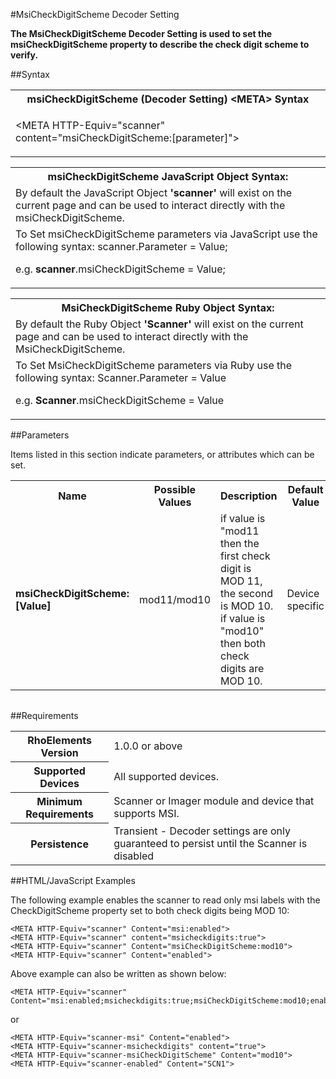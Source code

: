 
#MsiCheckDigitScheme Decoder Setting

<b>
The MsiCheckDigitScheme Decoder Setting is used to set the msiCheckDigitScheme property to describe the check digit scheme to verify.
</b>

##Syntax

<table class="re-table"><tr><th class="tableHeading">msiCheckDigitScheme (Decoder Setting) &lt;META&gt; Syntax
</th></tr><tr><td class="clsSyntaxCells clsOddRow"><p>&lt;META HTTP-Equiv="scanner" content="msiCheckDigitScheme:[parameter]"&gt;</p></td></tr></table>
<table class="re-table"><tr><th class="tableHeading">msiCheckDigitScheme JavaScript Object Syntax:</th></tr><tr><td class="clsSyntaxCells clsOddRow">
By default the JavaScript Object <b>'scanner'</b> will exist on the current page and can be used to interact directly with the msiCheckDigitScheme.
</td></tr><tr><td class="clsSyntaxCells clsEvenRow">
To Set msiCheckDigitScheme parameters via JavaScript use the following syntax: scanner.Parameter = Value;
<P />e.g. <b>scanner</b>.msiCheckDigitScheme = Value;
</td></tr></table>
<table class="re-table"><tr><th class="tableHeading">MsiCheckDigitScheme Ruby Object Syntax:</th></tr><tr><td class="clsSyntaxCells clsOddRow">
By default the Ruby Object <b>'Scanner'</b> will exist on the current page and can be used to interact directly with the MsiCheckDigitScheme.
</td></tr><tr><td class="clsSyntaxCells clsEvenRow">
To Set MsiCheckDigitScheme parameters via Ruby use the following syntax: Scanner.Parameter = Value
<P />e.g. <b>Scanner</b>.msiCheckDigitScheme = Value
</td></tr></table>



##Parameters


Items listed in this section indicate parameters, or attributes which can be set.
<table class="re-table"><col width="20%" /><col width="20%" /><col width="38%" /><col width="22%" /><tr><th class="tableHeading">Name</th><th class="tableHeading">Possible Values</th><th class="tableHeading">Description</th><th class="tableHeading">Default Value</th></tr><tr><td class="clsSyntaxCells clsOddRow"><b>msiCheckDigitScheme:[Value]
</b></td><td class="clsSyntaxCells clsOddRow">mod11/mod10</td><td class="clsSyntaxCells clsOddRow">if value is "mod11 then the first check digit is MOD 11, the second is MOD 10. if value is "mod10" then both check digits are MOD 10.</td><td class="clsSyntaxCells clsOddRow">Device specific</td></tr></table>
<table class="re-table"><col width="78%" /><col width="8%" /><col width="1%" /><col width="5%" /><col width="1%" /><col width="5%" /><col width="2%" /></table>





##Requirements

<table class="re-table"><tr><th class="tableHeading">RhoElements Version</th><td class="clsSyntaxCell clsEvenRow">1.0.0 or above
</td></tr><tr><th class="tableHeading">Supported Devices</th><td class="clsSyntaxCell clsOddRow">All supported devices.</td></tr><tr><th class="tableHeading">Minimum Requirements</th><td class="clsSyntaxCell clsOddRow">Scanner or Imager module and device that supports MSI.</td></tr><tr><th class="tableHeading">Persistence</th><td class="clsSyntaxCell clsEvenRow">Transient - Decoder settings are only guaranteed to persist until the Scanner is disabled</td></tr></table>


##HTML/JavaScript Examples

The following example enables the scanner to read only msi labels with the CheckDigitScheme property set to both check digits being MOD 10:

	<META HTTP-Equiv="scanner" Content="msi:enabled">
	<META HTTP-Equiv="scanner" content="msicheckdigits:true">
	<META HTTP-Equiv="scanner" Content="msiCheckDigitScheme:mod10">
	<META HTTP-Equiv="scanner" Content="enabled">
	
Above example can also be written as shown below:

	<META HTTP-Equiv="scanner" Content="msi:enabled;msicheckdigits:true;msiCheckDigitScheme:mod10;enabled">
	
or

	<META HTTP-Equiv="scanner-msi" Content="enabled">
	<META HTTP-Equiv="scanner-msicheckdigits" content="true">
	<META HTTP-Equiv="scanner-msiCheckDigitScheme" Content="mod10">
	<META HTTP-Equiv="scanner-enabled" Content="SCN1">
	


